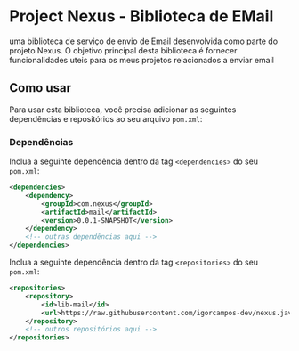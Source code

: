 # Project Nexus - Biblioteca de EMail

uma biblioteca de serviço de envio de Email desenvolvida como parte do projeto Nexus. O objetivo principal desta biblioteca é fornecer funcionalidades uteis para os meus projetos relacionados a enviar email

## Como usar

Para usar esta biblioteca, você precisa adicionar as seguintes dependências e repositórios ao seu arquivo `pom.xml`:

### Dependências

Inclua a seguinte dependência dentro da tag `<dependencies>` do seu `pom.xml`:

```xml
<dependencies>
    <dependency>
        <groupId>com.nexus</groupId>
        <artifactId>mail</artifactId>
        <version>0.0.1-SNAPSHOT</version>
    </dependency>
    <!-- outras dependências aqui -->
</dependencies>
```

Inclua a seguinte dependência dentro da tag `<repositories>` do seu `pom.xml`:

```xml
<repositories>
    <repository>
        <id>lib-mail</id>
        <url>https://raw.githubusercontent.com/igorcampos-dev/nexus.java.lib.mail/master/target/</url>
    </repository>
    <!-- outros repositórios aqui -->
</repositories>

```